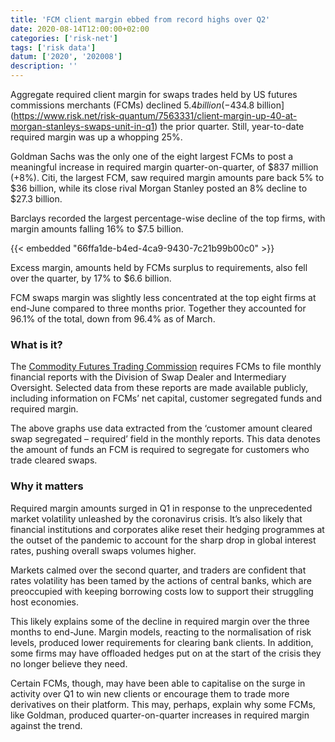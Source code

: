 ```yaml
---
title: 'FCM client margin ebbed from record highs over Q2'
date: 2020-08-14T12:00:00+02:00
categories: ['risk-net']
tags: ['risk data']
datum: ['2020', '202008']
description: ''
---
```


Aggregate required client margin for swaps trades held by US futures commissions merchants (FCMs) declined $5.4 billion (-4%) over the three months to end-June, having climbed a record [$34.8 billion](https://www.risk.net/risk-quantum/7563331/client-margin-up-40-at-morgan-stanleys-swaps-unit-in-q1) the prior quarter. Still, year-to-date required margin was up a whopping 25%.

Goldman Sachs was the only one of the eight largest FCMs to post a meaningful increase in required margin quarter-on-quarter, of $837 million (+8%). Citi, the largest FCM, saw required margin amounts pare back 5% to $36 billion, while its close rival Morgan Stanley posted an 8% decline to $27.3 billion.

Barclays recorded the largest percentage-wise decline of the top firms, with margin amounts falling 16% to $7.5 billion.

{{< embedded "66ffa1de-b4ed-4ca9-9430-7c21b99b00c0" >}}

Excess margin, amounts held by FCMs surplus to requirements, also fell over the quarter, by 17% to $6.6 billion.

FCM swaps margin was slightly less concentrated at the top eight firms at end-June compared to three months prior. Together they accounted for 96.1% of the total, down from 96.4% as of March.

### What is it?

The [Commodity Futures Trading Commission](https://www.cftc.gov/MarketReports/financialfcmdata/index.htm?utm_source=govdelivery) requires FCMs to file monthly financial reports with the Division of Swap Dealer and Intermediary Oversight. Selected data from these reports are made available publicly, including information on FCMs’ net capital, customer segregated funds and required margin.

The above graphs use data extracted from the ‘customer amount cleared swap segregated – required’ field in the monthly reports. This data denotes the amount of funds an FCM is required to segregate for customers who trade cleared swaps.

### Why it matters

Required margin amounts surged in Q1 in response to the unprecedented market volatility unleashed by the coronavirus crisis. It’s also likely that financial institutions and corporates alike reset their hedging programmes at the outset of the pandemic to account for the sharp drop in global interest rates, pushing overall swaps volumes higher.

Markets calmed over the second quarter, and traders are confident that rates volatility has been tamed by the actions of central banks, which are preoccupied with keeping borrowing costs low to support their struggling host economies.

This likely explains some of the decline in required margin over the three months to end-June. Margin models, reacting to the normalisation of risk levels, produced lower requirements for clearing bank clients. In addition, some firms may have offloaded hedges put on at the start of the crisis they no longer believe they need.

Certain FCMs, though, may have been able to capitalise on the surge in activity over Q1 to win new clients or encourage them to trade more derivatives on their platform. This may, perhaps, explain why some FCMs, like Goldman, produced quarter-on-quarter increases in required margin against the trend.

